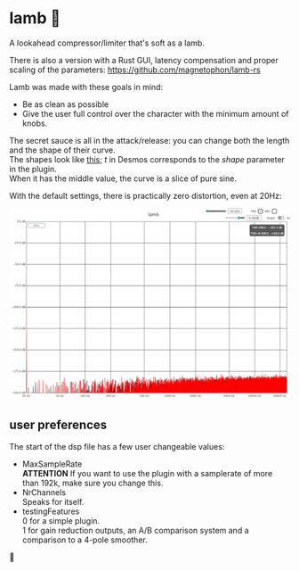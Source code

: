 # lamb 🐑

A lookahead compressor/limiter that's soft as a lamb. 

There is also a version with a Rust GUI, latency compensation and proper scaling of the parameters:
https://github.com/magnetophon/lamb-rs

Lamb was made with these goals in mind:
- Be as clean as possible
- Give the user full control over the character with the minimum amount of knobs.

The secret sauce is all in the attack/release:
you can change both the length and the shape of their curve.  
The shapes look like [this](https://www.desmos.com/calculator/iuvx0mrsyi); _t_ in Desmos corresponds to the _shape_ parameter in the plugin.  
When it has the middle value, the curve is a slice of pure sine.  

With the default settings, there is practically zero distortion, even at 20Hz:
<p align=”center”>
    <img src="images/measurement.png" alt="meassurement">
</p>

## user preferences

The start of the dsp file has a few user changeable values:
- MaxSampleRate  
  **ATTENTION** If you want to use the plugin with a samplerate of more than 192k, make sure you change this.  
- NrChannels  
  Speaks for itself.
- testingFeatures  
  0 for a simple plugin.  
  1 for gain reduction outputs, an A/B comparison system and a comparison to a 4-pole smoother.

🐑

